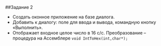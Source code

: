 ##Задание 2
* 	Создать оконное приложение на базе диалога.
* 	Добавить к диалогу: поле для ввода и вывода, командную кнопку «Выполнить».
* 	Отображает входное целое число в 16 с/с. Преобразование – процедура на Ассемблере
`void IntToHex(int,char*);`

